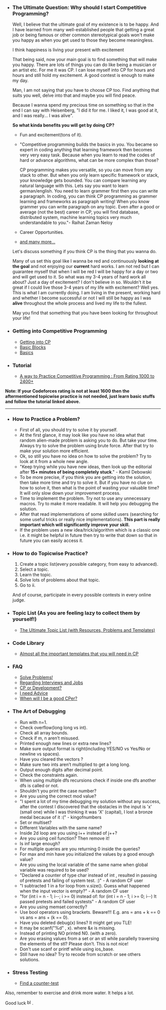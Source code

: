 - ### The Ultimate Question: Why should I start Competitive Programming?
  Well, I believe that the ultimate goal of my existence is to be happy. And I have learned from many well-established people that getting a great job or being famous or other   common stereotypical goals won't make you happy as when you get used to those they become meaningless.

  I think happiness is living your present with excitement

  That being said, now your main goal is to find something that will make you happy. There are lots of things you can do like being a musician or an artist etc. For me it was CP. I can lose myself into CP for hours and hours and still hold my excitement. A good contest is enough to make my day.

  Man, I am not saying that you have to choose CP too. Find anything that suits you well, delve into that and maybe you will find peace.

  Because I wanna spend my precious time on something so that in the end I can say with Heisenberg, "I did it for me. I liked it, I was good at it, and I was really... I was alive".
  
  **So what kinda benefits you will get by doing CP?**
  - Fun and excitement(tons of it).
  - "Competitive programming builds the basics in you. You became so expert in coding anything that learning framework then becomes very very easy task. Because when you learn to read the codes of hard or advance algorithms, what can be more complex than those?

    CP programming makes you versatile, so you can move from any stack to other. But when you only learn specific framework or stack, your knowledge gets bounded.
You can compare learning any natural language with this. Lets say you want to learn german/english. You need to learn grammer first then you can write a paragraph. In coding, you can think CP programming as grammer learning and frameworks as paragraph writing! When you know grammer you can write paragraph on any topic.
Even after a good or average (not the best) career in CP, you will find database, distributed system, machine learning topics very much understandable to you."- Raihat Zaman Neloy
  - Career Opportunities.
  - [and many more...](https://www.quora.com/What-have-you-gained-from-competitive-programming-Did-you-go-into-research-Did-it-help-you-in-any-aspect-as-a-software-engineer-Did-it-help-you-get-an-in-depth-knowledge-of-a-programming-language-Did-it-affect-your-problem-solving-skills)

  Let's discuss something if you think CP is the thing that you wanna do.

  Many of us set this goal like I wanna be red and continuously **looking at the goal** and not enjoying our **current** hard works. I am not red but I can guarantee myself that when I will be red I will be happy for a day or two and will get used to it. So what was my 3-4 years of hard work all about? Just a day of excitement? I don't believe in so. Wouldn't it be great if I could live those 3-4 years of my life with excitement? Well yes. This is what I am currently doing. I am living in the present, working hard and whether I become successful or not I will still be happy as I was **alive** throughout the whole process and lived my life to the fullest.

  May you find that something that you have been looking for throughout your life!

- ### Getting into Competitive Programming
  - [Getting into CP](https://github.com/the-hyp0cr1t3/CC)
  - [Basic Blocks](https://www.hackerearth.com/practice/notes/getting-started-with-the-sport-of-programming/ )
  - [Basics](https://www.codechef.com/ioi/basics)

- ### Tutorial
  - [A way to Practice Competitive Programming : From Rating 1000 to 2400+](https://drive.google.com/file/d/1J2x8pIYQ3MXANgvzOgBciWd3d79j_Exa/view)

 **Note: If your Codeforces rating is not at least 1600 then the aftermentioned topicwise practice is not needed, just learn basic stuffs and follow the tutorial linked above.**
 
 ---
  
 - ### How to Practice a Problem?
    - First of all, you should try to solve it  by yourself.
    - At the first glance, it may look like you have no idea what that random alien-made problem is asking you to do. But take your time. Always try to solve the problem using brute force. After that try to make your solution more efficient. 
    - Ok, so still you have no idea on how to solve the problem? Try to look at it from a whole new angle.
    - "Keep trying while you have new ideas, then look up the editorial after **15+ minutes of being completely stuck**." - Kamil Debowski
    - To be more precise, if you think you are getting into the solution, then take more time and try to solve it. But if you have no clue on how to solve it, then what is the point of wasting your valuable time? It will only slow down your improvement process.
    - Time to implement the problem. Try not to use any unnecessary macros. Try to make it more readable. It will help you debugging the solution.
    - After that read implementations of some skilled users (searching for some useful tricks or really nice implementations). **This part is really important which will significantly improve your skill.**
    - If the problem uses a new idea/trick/algorithm which is a classic one i.e. it might be helpful in future then try to write that down so that in future you can easily access it.

 - ### How to do Topicwise Practice?

    1. Create a topic list(every possible category, from easy to advanced).
    2. Select a topic.
    3. Learn the topic.
    4. Solve lots of problems about that topic.
    5. Go to ii.
  
    And of course, participate in every possible contests in every online judge.                                                            
  
 - ### Topic List (As you are feeling lazy to collect them by yourself!)
    - [The Ultimate Topic List (with Resources, Problems and Templates)](https://codeforces.com/blog/entry/95106)

- ### Code Library
  - [Almost all the important templates that you will need in CP](https://github.com/ShahjalalShohag/code-library)

- ### FAQ
  - [Solve Problems!](https://codeforces.com/blog/entry/47516)
  - [Regarding Interviews and Jobs](https://redgreencode.com/cpwiki/Category:FAQs_about_interviews_and_jobs)
  - [CP or Development?](https://redgreencode.com/cpwiki/Should_I_spend_my_time_on_competitive_programming_or_real-world_software_development%3F)
  - [I need Advice](https://redgreencode.com/cpwiki/What_advice_does_(person)_have_for_competitive_programming_success%3F)
  - [When will I be a good CPer?](https://codeforces.com/blog/entry/53341?#comment-373965)
- ### The Art of Debugging
    - Run with n=1.
    - Check overflow(long long vs int).
    - Check all array bounds.
    - Check if m, n aren’t misused.
    - Printed enough new lines or extra new lines?
    - Make sure output format is right(including YES/NO vs Yes/No or
    newline vs spaces).
    - Have you cleared the vectors ?
    - Make sure two ints aren’t multiplied to get a long long.
    - Output enough digits after decimal point.
    - Check the constraints again.
    - When using multiple dfs recursions check if inside one dfs another dfs
    is called or not.
    - Shouldn't you print the case number?
    - Are you using the correct mod value?
    - "I spent a lot of my time debugging my solution without any success,
    after the contest I discovered that the obstacles in the input is 'x'
    (small one) while I was thinking it was 'X' (capital), I lost a bronze
    medal because of it :(" - kingofnumbers
    - Set or multiset?
    - Different Variables with the same name?
    - Inside 2d loop are you using i++ instead of j++?
    - Are you using ceil function? Then remove it!
    - Is inf large enough?
    - For multiple queries are you returning 0 inside the queries?
    - For max and min have you initialized the values by a good enough
    value?
    - Are you using the local variable of the same name when global variable was
    required to be used?
    - "Declared a counter of type char instead of int , resulted in passing of
    pretests and failing of system test. :)" - A random CF user
    - "I subtracted 1 in a for loop from v.size(). Guess what happened when
    the input vector is empty?" - A random CF user
    - "for (int i = n - 1; i--; i >= 0)
    instead of:
    for (int i = n - 1; i >= 0; i--)
    It passed pretests and failed systests" - A random CF user
    - Are you using memset correctly?
    - Use bool operators using brackets. Beware!!! E.g. ans = ans + k == 0 vs ans = ans + (k == 0).
    - Have you deleted debug(x) lines? It might get you TLE!
    - It may be scanf("%d" , x). where &x is missing.
    - Instead of printing NO printed N0. (with a zero).
    - Are you erasing values from a set or an stl while parallelly traversing
    the elements of the stl? Please don’t. This is not nice!
    - Don't use scanf or printf while using ios_base.
    - Still have no idea? Try to recode from scratch or see others solutions.
- ### Stress Testing
  - [Find a counter-test](https://ali-ibrahim137.github.io/competitive/programming/2020/08/23/Stress-Testing.html)

Also, remember to exercise and drink more water. It helps a lot. 

Good luck <a href="https://emoji.gg/emoji/8771_blobheart"><img src="https://emoji.gg/assets/emoji/8771_blobheart.png" width="16px" height="16px" alt="blobheart"></a>.
